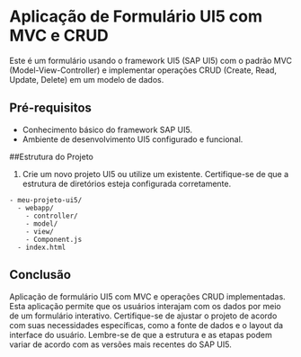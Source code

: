 # Aplicação de Formulário UI5 com MVC e CRUD

Este é um formulário usando o framework UI5 (SAP UI5) com o padrão MVC (Model-View-Controller) e implementar operações CRUD (Create, Read, Update, Delete) em um modelo de dados.

## Pré-requisitos

- Conhecimento básico do framework SAP UI5.
- Ambiente de desenvolvimento UI5 configurado e funcional.

##Estrutura do Projeto

1. Crie um novo projeto UI5 ou utilize um existente. Certifique-se de que a estrutura de diretórios esteja configurada corretamente.

```plaintext
- meu-projeto-ui5/
  - webapp/
    - controller/
    - model/
    - view/
    - Component.js
  - index.html
```


## Conclusão
Aplicação de formulário UI5 com MVC e operações CRUD implementadas. Esta aplicação permite que os usuários interajam com os dados por meio de um formulário interativo. Certifique-se de ajustar o projeto de acordo com suas necessidades específicas, como a fonte de dados e o layout da interface do usuário. Lembre-se de que a estrutura e as etapas podem variar de acordo com as versões mais recentes do SAP UI5.
